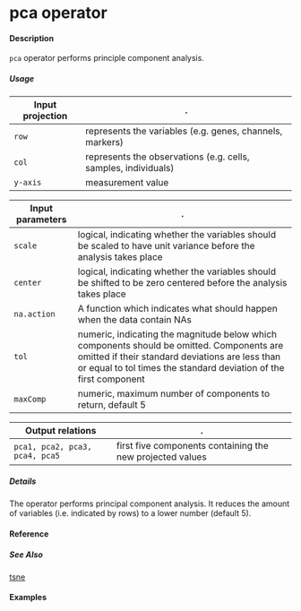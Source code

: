 # pca operator

#### Description
`pca` operator performs principle component analysis.

##### Usage
Input projection|.
---|---
`row`   | represents the variables (e.g. genes, channels, markers)
`col`   | represents the observations (e.g. cells, samples, individuals) 
`y-axis`| measurement value


Input parameters|.
---|---
`scale`   | logical, indicating whether the variables should be scaled to have unit variance before the analysis takes place
`center`   | logical, indicating whether the variables should be shifted to be zero centered before the analysis takes place
`na.action`| A function which indicates what should happen when the data contain NAs
`tol`| numeric, indicating the magnitude below which components should be omitted. Components are omitted if their standard deviations are less than or equal to tol times the standard deviation of the first component
`maxComp`| numeric, maximum number of components to return, default 5


Output relations|.
---|---
`pca1, pca2, pca3, pca4, pca5`| first five components containing the new projected values


##### Details
The operator performs principal component analysis. It reduces the amount of variables (i.e. indicated by rows) to a lower number (default 5).


#### Reference

##### See Also
[tsne](https://github.com/tercen/tsne_operator)

#### Examples
